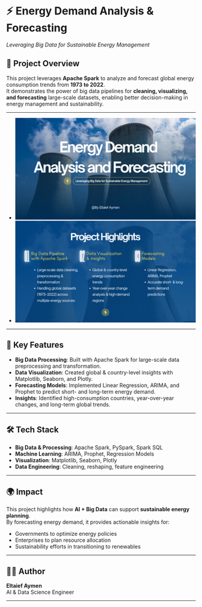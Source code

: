 # ⚡ Energy Demand Analysis & Forecasting  
*Leveraging Big Data for Sustainable Energy Management*  

## 📌 Project Overview  
This project leverages **Apache Spark** to analyze and forecast global energy consumption trends from **1973 to 2022**.  
It demonstrates the power of big data pipelines for **cleaning, visualizing, and forecasting** large-scale datasets, enabling better decision-making in energy management and sustainability.  

---

- ![Title Slide](Images/BigData.png)  
- ![Project Highlights](Images/BigData1.png)  

---

## 🔑 Key Features  
- **Big Data Processing**: Built with Apache Spark for large-scale data preprocessing and transformation.  
- **Data Visualization**: Created global & country-level insights with Matplotlib, Seaborn, and Plotly.  
- **Forecasting Models**: Implemented Linear Regression, ARIMA, and Prophet to predict short- and long-term energy demand.  
- **Insights**: Identified high-consumption countries, year-over-year changes, and long-term global trends.  

---

## 🛠️ Tech Stack  
- **Big Data & Processing**: Apache Spark, PySpark, Spark SQL  
- **Machine Learning**: ARIMA, Prophet, Regression Models  
- **Visualization**: Matplotlib, Seaborn, Plotly  
- **Data Engineering**: Cleaning, reshaping, feature engineering  

---

## 🌍 Impact  
This project highlights how **AI + Big Data** can support **sustainable energy planning**.  
By forecasting energy demand, it provides actionable insights for:  
- Governments to optimize energy policies  
- Enterprises to plan resource allocation  
- Sustainability efforts in transitioning to renewables  

---

## 👨‍💻 Author  
**Eltaief Aymen**  
AI & Data Science Engineer 

---

